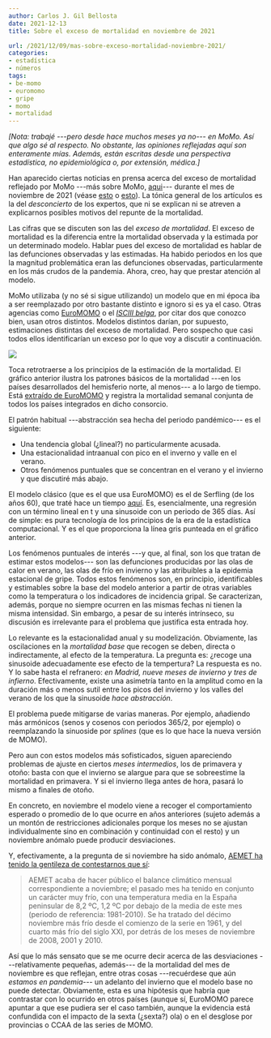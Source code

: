 ```yaml
---
author: Carlos J. Gil Bellosta
date: 2021-12-13
title: Sobre el exceso de mortalidad en noviembre de 2021

url: /2021/12/09/mas-sobre-exceso-mortalidad-noviembre-2021/
categories:
- estadística
- números
tags:
- be-momo
- euromomo
- gripe
- momo
- mortalidad
---
```


_[Nota: trabajé ---pero desde hace muchos meses ya no--- en MoMo. Así que algo sé al respecto. No obstante, las opiniones reflejadas aquí son enteramente mías. Además, están escritas desde una perspectiva estadística, no epidemiológica o, por extensión, médica.]_


Han aparecido ciertas noticias en prensa acerca del exceso de mortalidad reflejado por MoMo ---más sobre MoMo, [aqui](https://www.datanalytics.com/2020/04/08/momo-una-documentacion-oficiosa/)--- durante el mes de noviembre de 2021 (véase [esto](https://www.larazon.es/salud/20211206/tbkbf5ze2zfmvgpmde4gyupemq.html) o [esto](https://theobjective.com/espana/2021-12-12/exceso-muertes-momo-coronavirus/)). La tónica general de los artículos es la del _desconcierto_ de los expertos, que ni se explican ni se atreven a explicarnos posibles motivos del repunte de la mortalidad.

Las cifras que se discuten son las del _exceso de mortalidad_. El exceso de mortalidad es la diferencia entre la mortalidad observada y la estimada por un determinado modelo. Hablar pues del exceso de mortalidad es hablar de las defunciones observadas y las estimadas. Ha habido periodos en los que la magnitud problemática eran las defunciones observadas, particularmente en los más crudos de la pandemia. Ahora, creo, hay que prestar atención al modelo.

MoMo utilizaba (y no sé si sigue utilizando) un modelo que en mi época iba a ser reemplazado por otro bastante distinto e ignoro si es ya el caso. Otras agencias como [EuroMOMO](https://www.euromomo.eu/) o el [_ISCIII belga_](https://www.datanalytics.com/2020/04/16/be-momo/), por citar dos que conozco bien, usan otros distintos. Modelos distintos darían, por supuesto, estimaciones distintas del exceso de mortalidad. Pero sospecho que casi todos ellos identificarían un exceso por lo que voy a discutir a continuación.

![](/wp-uploads/2021/12/image.png)

Toca retrotraerse a los principios de la estimación de la mortalidad. El gráfico anterior ilustra los patrones básicos de la mortalidad ---en los países desarrollados del hemisferio norte, al menos--- a lo largo de tiempo. Está [extraído de EuroMOMO](https://www.euromomo.eu/graphs-and-maps/#excess-mortality) y registra la mortalidad semanal conjunta de todos los países integrados en dicho consorcio.

El patrón habitual ---abstracción sea hecha del periodo pandémico--- es el siguiente:

  * Una tendencia global (¿lineal?) no particularmente acusada.
  * Una estacionalidad intraanual con pico en el inverno y valle en el verano.
  * Otros fenómenos puntuales que se concentran en el verano y el invierno y que discutiré más abajo.

El modelo clásico (que es el que usa EuroMOMO) es el de Serfling (de los años 60), que traté hace un tiempo [aquí](https://www.datanalytics.com/2020/04/06/en-primavera-en-serio-ni-de-cona/). Es, esencialmente, una regresión con un término lineal en t y una sinusoide con un periodo de 365 días. Así de simple: es pura tecnología de los principios de la era de la estadística computacional. Y es el que proporciona la línea gris punteada en el gráfico anterior.


Los fenómenos puntuales de interés ---y que, al final, son los que tratan de estimar estos modelos--- son las defunciones producidas por las olas de calor en verano, las olas de frío en invierno y las atribuibles a la epidemia estacional de gripe. Todos estos fenómenos son, en principio, identificables y estimables sobre la base del modelo anterior a partir de otras variables como la temperatura o los indicadores de incidencia gripal. Se caracterizan, además, porque no siempre ocurren en las mismas fechas ni tienen la misma intensidad. Sin embargo, a pesar de su interés intrínseco, su discusión es irrelevante para el problema que justifica esta entrada hoy.

Lo relevante es la estacionalidad anual y su modelización. Obviamente, las oscilaciones en la _mortalidad base_ que recogen se deben, directa o indirectamente, al efecto de la temperatura. La pregunta es: ¿recoge una sinusoide adecuadamente ese efecto de la tempertura? La respuesta es no. Y lo sabe hasta el refranero: _en Madrid, nueve meses de invierno y tres de infierno_. Efectivamente, existe una asimetría tanto en la amplitud como en la duración más o menos sutil entre los picos del invierno y los valles del verano de los que la sinusoide _hace abstracción_.

El problema puede mitigarse de varias maneras. Por ejemplo, añadiendo más armónicos (senos y cosenos con periodos 365/2, por ejemplo) o reemplazando la sinuoside por _splines_ (que es lo que hace la nueva versión de MOMO).

Pero aun con estos modelos más sofisticados, siguen apareciendo problemas de ajuste en ciertos _meses intermedios_, los de primavera y otoño: basta con que el invierno se alargue para que se sobreestime la mortalidad en primavera. Y si el invierno llega antes de hora, pasará lo mismo a finales de otoño.

En concreto, en noviembre el modelo viene a recoger el comportamiento esperado o promedio de lo que ocurre en años anteriores (sujeto además a un montón de restricciones adicionales porque los meses no se ajustan individualmente sino en combinación y continuidad con el resto) y un noviembre anómalo puede producir desviaciones.

Y, efectivamente, a la pregunta de si noviembre ha sido anómalo, [AEMET ha tenido la gentileza de contestarnos que sí](http://www.aemet.es/es/noticias/2021/12/resumen_clima_noviembre_2021):

>AEMET acaba de hacer público el balance climático mensual correspondiente a noviembre; el pasado mes ha tenido en conjunto un carácter muy frío, con una temperatura media en la España peninsular de 8,2 ºC, 1,2 ºC por debajo de la media de este mes (periodo de referencia: 1981-2010). Se ha tratado del décimo noviembre más frío desde el comienzo de la serie en 1961, y del cuarto más frío del siglo XXI, por detrás de los meses de noviembre de 2008, 2001 y 2010.

Así que lo más sensato que se me ocurre decir acerca de las desviaciones ---relativamente pequeñas, además--- de la mortalidad del mes de noviembre es que reflejan, entre otras cosas ---recuérdese que aún _estamos en pandemia_--- un adelanto del invierno que el modelo base no puede detectar. Obviamente, esta es una hipótesis que habría que contrastar con lo ocurrido en otros países (aunque sí, EuroMOMO parece apuntar a que ese pudiera ser el caso también, aunque la evidencia está confundida con el impacto de la sexta (¿sexta?) ola) o en el desglose por provincias o CCAA de las series de MOMO.



